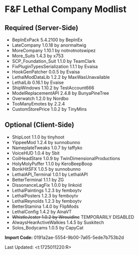 # F&F Lethal Company Modlist

## Required (Server-Side)

- BepInExPack 5.4.2100 by BepInEx
- LateCompany 1.0.18 by anormaltwig
- MoreCompany 1.10.1 by notnotnotswipez
- More_Suits 1.4.3 by x753
- SCP_Foundation_Suit 1.1.0 by TeamClark
- FixPluginTypesSerialization 1.1.1 by Evaisa
- HookGenPatcher 0.0.5 by Evaisa
- LethalModDataLib 1.2.2 by MaxWasUnavailable
- LethalLib 0.16.1 by Evaise
- ShipWindows 1.10.2 by TestAccount666 
- ModelReplacementAPI 2.4.8 by BunyaPineTree
- Overwatch 1.2.0 by Nordbo
- TooManyEmotes by 2.2.4
- CustomStorePrice 1.0.2 by TinyMins

## Optional (Client-Side)

- ShipLoot 1.1.0 by tinyhoot
- YippeeMod 1.2.4 by sunnobunno
- NameplateTweaks 1.0.7 by taffyko
- VoiceHUD 1.0.4 by 5bit
- CoilHeadStare 1.0.9 by TwinDimensionalProductions
- HolyMolyPuffer 1.1.0 by KeroBeepBoop
- BonkHitSFX 1.0.5 by sunnobunno
- LethalAPI_Terminal 1.0.1 by LethalAPI
- BetterTerminal 1.1.1 by ZG
- DissonanceLagFix 1.0.0 by linkoid
- LethalPaintings 1.2.3 by femboytv
- LethalPosters 1.2.3 by femboytv
- LethalReynolds 1.2.3 by femboytv
- BetterStamina 1.4.0 by FlipMods
- LethalConfig 1.4.2 by AinaVT
- ~~WhistleJester 1.0.2 by WrouidInc~~ TEMPORARILY DISABLED
- AlwaysHearActiveWalkies 1.4.5 by Suskitech
- Solos_Bodycams 1.0.5 by CapyCat

**Import Code:** 0191a2ae-5554-9b00-7a65-5ede7b753b2d

Last Updated: <t:1725011220:R>
